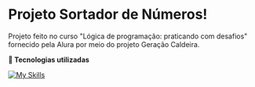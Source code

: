 # Projeto Sortador de Números!
<p>Projeto feito no curso "Lógica de programação: praticando com desafios" fornecido pela Alura por meio do projeto Geração Caldeira.</p>

**🚀 Tecnologias utilizadas**

[![My Skills](https://skillicons.dev/icons?i=js,html,css)](https://skillicons.dev)

